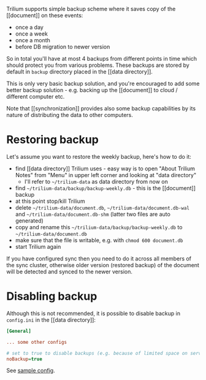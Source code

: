 Trilium supports simple backup scheme where it saves copy of the [[document]] on these events:

* once a day
* once a week
* once a month
* before DB migration to newer version

So in total you'll have at most 4 backups from different points in time which should protect you from various problems. These backups are stored by default in `backup` directory placed in the [[data directory]].

This is only very basic backup solution, and you're encouraged to add some better backup solution - e.g. backing up the [[document]] to cloud / different computer etc.

Note that [[synchronization]] provides also some backup capabilities by its nature of distributing the data to other computers.

# Restoring backup

Let's assume you want to restore the weekly backup, here's how to do it:

* find [[data directory]] Trilium uses - easy way is to open "About Trilium Notes" from "Menu" in upper left corner and looking at "data directory"
  * I'll refer to `~/trilium-data` as data directory from now on
* find `~/trilium-data/backup/backup-weekly.db` - this is the [[document]] backup
* at this point stop/kill Trilium
* delete `~/trilium-data/document.db`, `~/trilium-data/document.db-wal` and `~/trilium-data/document.db-shm` (latter two files are auto generated)
* copy and rename this `~/trilium-data/backup/backup-weekly.db` to `~/trilium-data/document.db`
* make sure that the file is writable, e.g. with `chmod 600 document.db`
* start Trilium again

If you have configured sync then you need to do it across all members of the sync cluster, otherwise older version (restored backup) of the document will be detected and synced to the newer version.

# Disabling backup

Although this is not recommended, it is possible to disable backup in `config.ini` in the [[data directory]]:

```ini
[General]

... some other configs

# set to true to disable backups (e.g. because of limited space on server)
noBackup=true
```

See [sample config](https://github.com/TriliumNext/Notes/blob/master/config-sample.ini).